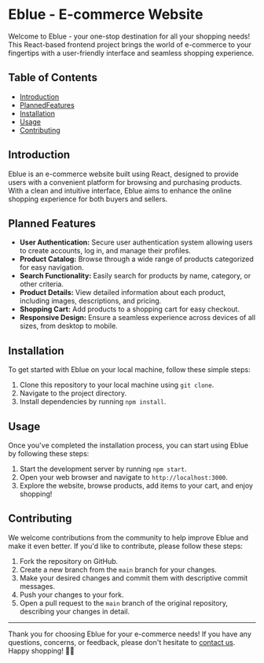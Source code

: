 # Eblue - E-commerce Website

Welcome to Eblue - your one-stop destination for all your shopping needs! This React-based frontend project brings the world of e-commerce to your fingertips with a user-friendly interface and seamless shopping experience.

## Table of Contents

- [Introduction](#introduction)
- [PlannedFeatures](#plannedfeatures)
- [Installation](#installation)
- [Usage](#usage)
- [Contributing](#contributing)

## Introduction

Eblue is an e-commerce website built using React, designed to provide users with a convenient platform for browsing and purchasing products. With a clean and intuitive interface, Eblue aims to enhance the online shopping experience for both buyers and sellers.

## Planned Features

- **User Authentication:** Secure user authentication system allowing users to create accounts, log in, and manage their profiles.
- **Product Catalog:** Browse through a wide range of products categorized for easy navigation.
- **Search Functionality:** Easily search for products by name, category, or other criteria.
- **Product Details:** View detailed information about each product, including images, descriptions, and pricing.
- **Shopping Cart:** Add products to a shopping cart for easy checkout.
- **Responsive Design:** Ensure a seamless experience across devices of all sizes, from desktop to mobile.

## Installation

To get started with Eblue on your local machine, follow these simple steps:

1. Clone this repository to your local machine using `git clone`.
2. Navigate to the project directory.
3. Install dependencies by running `npm install`.

## Usage

Once you've completed the installation process, you can start using Eblue by following these steps:

1. Start the development server by running `npm start`.
2. Open your web browser and navigate to `http://localhost:3000`.
3. Explore the website, browse products, add items to your cart, and enjoy shopping!

## Contributing

We welcome contributions from the community to help improve Eblue and make it even better. If you'd like to contribute, please follow these steps:

1. Fork the repository on GitHub.
2. Create a new branch from the `main` branch for your changes.
3. Make your desired changes and commit them with descriptive commit messages.
4. Push your changes to your fork.
5. Open a pull request to the `main` branch of the original repository, describing your changes in detail.


---

Thank you for choosing Eblue for your e-commerce needs! If you have any questions, concerns, or feedback, please don't hesitate to [contact us](mailto:contact@eblue.com). Happy shopping! 🛒🎉
